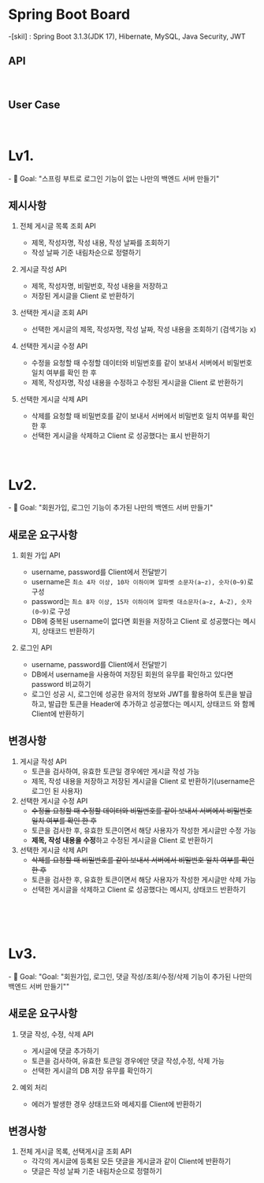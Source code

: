<h1> Spring Boot Board </h1>
-[skil] : Spring Boot 3.1.3(JDK 17), Hibernate, MySQL, Java Security, JWT
<br>  
<h2>API</h2>
<br>  

<h2>User Case</h2>
<br>  

<h1> Lv1. </h1>
- 🏁 Goal:  "스프링 부트로 로그인 기능이 없는 나만의 백엔드 서버 만들기"

<h2> 제시사항 </h2>
    
1. 전체 게시글 목록 조회 API
    - 제목, 작성자명, 작성 내용, 작성 날짜를 조회하기
    - 작성 날짜 기준 내림차순으로 정렬하기
2. 게시글 작성 API 
    - 제목, 작성자명, 비밀번호, 작성 내용을 저장하고
    - 저장된 게시글을 Client 로 반환하기

3. 선택한 게시글 조회 API 
    - 선택한 게시글의 제목, 작성자명, 작성 날짜, 작성 내용을 조회하기 (검색기능 x)
4. 선택한 게시글 수정 API
    - 수정을 요청할 때 수정할 데이터와 비밀번호를 같이 보내서 서버에서 비밀번호 일치 여부를 확인 한 후
    - 제목, 작성자명, 작성 내용을 수정하고 수정된 게시글을 Client 로 반환하기
5. 선택한 게시글 삭제 API
    - 삭제를 요청할 때 비밀번호를 같이 보내서 서버에서 비밀번호 일치 여부를 확인 한 후
    - 선택한 게시글을 삭제하고 Client 로 성공했다는 표시 반환하기
<br><br><br>
<h1> Lv2. </h1>
- 🏁 Goal:  "회원가입, 로그인 기능이 추가된 나만의 백엔드 서버 만들기"

<h2> 새로운 요구사항 </h2>

1. 회원 가입 API
    - username, password를 Client에서 전달받기
    - username은  `최소 4자 이상, 10자 이하이며 알파벳 소문자(a~z), 숫자(0~9)`로 구성 
    - password는  `최소 8자 이상, 15자 이하이며 알파벳 대소문자(a~z, A~Z), 숫자(0~9)`로 구성 
    - DB에 중복된 username이 없다면 회원을 저장하고 Client 로 성공했다는 메시지, 상태코드 반환하기
            
2. 로그인 API
    - username, password를 Client에서 전달받기
    - DB에서 username을 사용하여 저장된 회원의 유무를 확인하고 있다면 password 비교하기
    - 로그인 성공 시, 로그인에 성공한 유저의 정보와 JWT를 활용하여 토큰을 발급하고, 발급한 토큰을 Header에 추가하고 성공했다는 메시지, 상태코드 와 함께 Client에 반환하기


<h2> 변경사항 </h2>

1. 게시글 작성 API
    - 토큰을 검사하여, 유효한 토큰일 경우에만 게시글 작성 가능
    - 제목, 작성 내용을 저장하고 저장된 게시글을 Client 로 반환하기(username은 로그인 된 사용자)
2. 선택한 게시글 수정 API
    - ~~수정을 요청할 때 수정할 데이터와 비밀번호를 같이 보내서 서버에서 비밀번호 일치 여부를 확인 한 후~~
    - 토큰을 검사한 후, 유효한 토큰이면서 해당 사용자가 작성한 게시글만 수정 가능
    - **제목, 작성 내용을 수정**하고 수정된 게시글을 Client 로 반환하기
5. 선택한 게시글 삭제 API  
    - ~~삭제를 요청할 때 비밀번호를 같이 보내서 서버에서 비밀번호 일치 여부를 확인 한 후~~
    - 토큰을 검사한 후, 유효한 토큰이면서 해당 사용자가 작성한 게시글만 삭제 가능
    - 선택한 게시글을 삭제하고 Client 로 성공했다는 메시지, 상태코드 반환하기


<br><br><br>
<h1> Lv3. </h1>
- 🏁 Goal:  "Goal:  "회원가입, 로그인, 댓글 작성/조회/수정/삭제 기능이 추가된 나만의 백엔드 서버 만들기""

<h2> 새로운 요구사항 </h2>

1. 댓글 작성, 수정, 삭제 API
    - 게시글에 댓글 추가하기
    - 토큰을 검사하여, 유효한 토큰일 경우에만 댓글 작성,수정, 삭제 가능
    - 선택한 게시글의 DB 저장 유무를 확인하기

2.  예외 처리
    - 에러가 발생한 경우 상태코드와 메세지를 Client에 반환하기 
            
 


<h2> 변경사항 </h2>

1. 전체 게시글 목록, 선택게시글 조회 API
    - 각각의 게시글에 등록된 모든 댓글을 게시글과 같이 Client에 반환하기
    - 댓글은 작성 날짜 기준 내림차순으로 정렬하기


